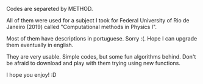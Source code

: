 Codes are separeted by METHOD.

All of them were used for a subject I took for Federal University of Rio de Janeiro (2019) called "Computational methods in Physics I".

Most of them have descriptions in portuguese. Sorry :(. Hope I can upgrade them eventually in english.

They are very usable. Simple codes, but some fun algorithms behind. Don't be afraid to download and play with them trying using new functions.

I hope you enjoy! :D
